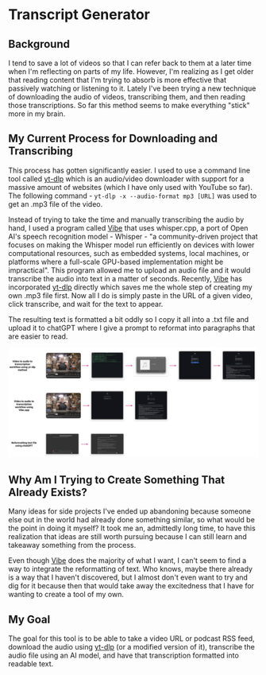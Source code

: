 # Transcript Generator

## Background
I tend to save a lot of videos so that I can refer back to them at a later time when I'm reflecting on parts of my life. However, I'm realizing as I get older that reading content that I'm trying to absorb is more effective that passively watching or listening to it. Lately I've been trying a new technique of downloading the audio of videos, transcribing them, and then reading those transcriptions. So far this method seems to make everything "stick" more in my brain. 

## My Current Process for Downloading and Transcribing

This process has gotten significantly easier. I used to use a command line tool called [yt-dlp](https://github.com/yt-dlp/yt-dlp) which is an audio/video downloader with support for a massive amount of  websites (which I have only used with YouTube so far). The following command - `yt-dlp -x --audio-format mp3 [URL]` was used to get an .mp3 file of the video. 

Instead of trying to take the time and manually transcribing the audio by hand, I used a program called [Vibe](https://thewh1teagle.github.io/vibe/) that uses whisper.cpp, a port of Open AI's speech recognition model - Whisper - "a community-driven project that focuses on making the Whisper model run efficiently on devices with lower computational resources, such as embedded systems, local machines, or platforms where a full-scale GPU-based implementation might be impractical". This program allowed me to upload an audio file and it would transcribe the audio into text in a matter of seconds. Recently, [Vibe](https://thewh1teagle.github.io/vibe/) has  incorporated [yt-dlp](https://github.com/yt-dlp/yt-dlp) directly which saves me the whole step of creating my own .mp3 file first. Now all I do is simply paste in the URL of a given video, click transcribe, and wait for the text to appear. 

The resulting text is formatted a bit oddly so I copy it all into a .txt file and upload it to chatGPT where I give a prompt to reformat into paragraphs that are easier to read.

![screenshot of current transiption workflow](images/transcript-generator-current-method-workflow.png)

## Why Am I Trying to Create Something That Already Exists?
Many ideas for side projects I've ended up abandoning because someone else out in the world had already done something similar, so what would be the point in doing it myself? It took me an, admittedly long time, to have this realization that ideas are still worth pursuing because I can still learn and takeaway something from the process. 

Even though [Vibe](https://thewh1teagle.github.io/vibe/) does the majority of what I want, I can't seem to find a way to integrate the reformatting of text. Who knows, maybe there already is a way that I haven't discovered, but I almost don't even want to try and dig for it because then that would take away the excitedness that I have for wanting to create a tool of my own. 

## My Goal
The goal for this tool is to be able to take a video URL or podcast RSS feed, download the audio using [yt-dlp](https://github.com/yt-dlp/yt-dlp) (or a modified version of it), transcribe the audio file using an AI model, and have that transcription formatted into readable text.
